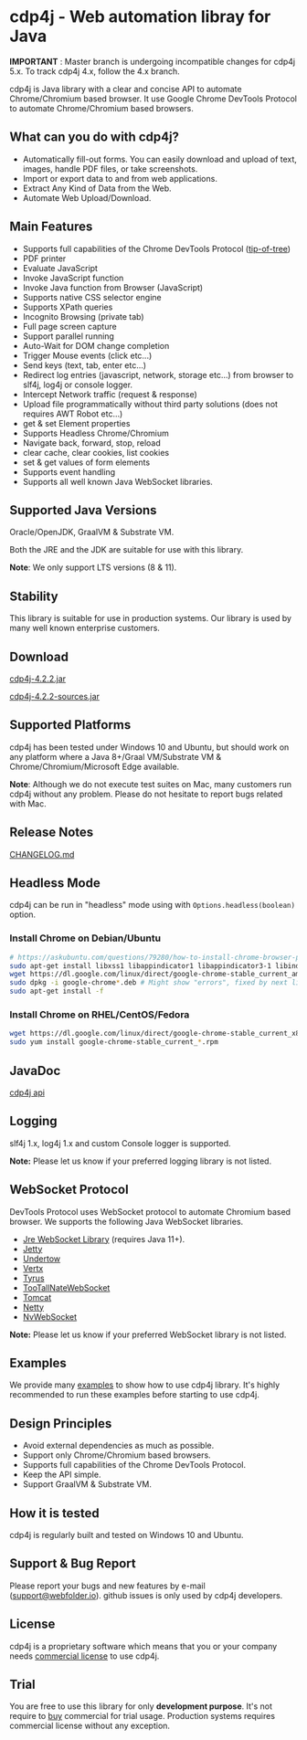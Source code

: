 cdp4j - Web automation libray for Java
======================================

**IMPORTANT** : Master branch is undergoing incompatible changes for cdp4j 5.x. To track cdp4j 4.x, follow the 4.x branch.

cdp4j is Java library with a clear and concise API to automate Chrome/Chromium based browser. It use Google Chrome DevTools Protocol to automate Chrome/Chromium based browsers.

What can you do with cdp4j?
---------------------------
* Automatically fill-out forms. You can easily download and upload of text, images, handle PDF files, or take screenshots.
* Import or export data to and from web applications.
* Extract Any Kind of Data from the Web.
* Automate Web Upload/Download.

Main Features
-------------
* Supports full capabilities of the Chrome DevTools Protocol ([tip-of-tree](https://chromedevtools.github.io/debugger-protocol-viewer/tot/))
* PDF printer
* Evaluate JavaScript
* Invoke JavaScript function
* Invoke Java function from Browser (JavaScript)
* Supports native CSS selector engine
* Supports XPath queries
* Incognito Browsing (private tab)
* Full page screen capture
* Support parallel running
* Auto-Wait for DOM change completion
* Trigger Mouse events (click etc...)
* Send keys (text, tab, enter etc...)
* Redirect log entries (javascript, network, storage etc...) from browser to slf4j, log4j or console logger.
* Intercept Network traffic (request & response)
* Upload file programmatically without third party solutions (does not requires AWT Robot etc...)
* get & set Element properties
* Supports Headless Chrome/Chromium
* Navigate back, forward, stop, reload
* clear cache, clear cookies, list cookies
* set & get values of form elements
* Supports event handling
* Supports all well known Java WebSocket libraries.

Supported Java Versions
-----------------------

Oracle/OpenJDK, GraalVM & Substrate VM.

Both the JRE and the JDK are suitable for use with this library.

__Note__: We only support LTS versions (8 & 11).

Stability
---------
This library is suitable for use in production systems. Our library is used by many well known enterprise customers.

Download
--------
[cdp4j-4.2.2.jar](https://github.com/webfolderio/cdp4j/releases/download/4.2.2/cdp4j-4.2.2.jar)

[cdp4j-4.2.2-sources.jar](https://github.com/webfolderio/cdp4j/releases/download/4.2.2/cdp4j-4.2.2-sources.jar)

Supported Platforms
-------------------
cdp4j has been tested under Windows 10 and Ubuntu, but should work on any platform where a Java 8+/Graal VM/Substrate VM & Chrome/Chromium/Microsoft Edge available.

__Note__: Although we do not execute test suites on Mac, many customers run cdp4j without any problem. Please do not hesitate to report bugs related with Mac.

Release Notes
-------------
[CHANGELOG.md](https://github.com/webfolderio/cdp4j/blob/master/CHANGELOG.md)

Headless Mode
-------------
cdp4j can be run in "headless" mode using with `Options.headless(boolean)` option.

### Install Chrome on Debian/Ubuntu

```bash
# https://askubuntu.com/questions/79280/how-to-install-chrome-browser-properly-via-command-line
sudo apt-get install libxss1 libappindicator1 libappindicator3-1 libindicator7
wget https://dl.google.com/linux/direct/google-chrome-stable_current_amd64.deb
sudo dpkg -i google-chrome*.deb # Might show "errors", fixed by next line
sudo apt-get install -f
```

### Install Chrome on RHEL/CentOS/Fedora
```bash
wget https://dl.google.com/linux/direct/google-chrome-stable_current_x86_64.rpm
sudo yum install google-chrome-stable_current_*.rpm
```

JavaDoc
-------
[cdp4j api](https://webfolder.io/cdp4j/javadoc/index.html)

Logging
-------
slf4j 1.x, log4j 1.x and custom Console logger is supported.

__Note:__ Please let us know if your preferred logging library is not listed.

WebSocket Protocol
------------------
DevTools Protocol uses WebSocket protocol to automate Chromium based browser. We supports the following Java WebSocket libraries.

* [Jre WebSocket Library](https://github.com/webfolderio/cdp4j/blob/master/src/test/java/io/webfolder/cdp/sample/JreWebSocketConnection.java) (requires Java 11+).
* [Jetty](https://github.com/webfolderio/cdp4j/blob/master/src/main/jetty/io/webfolder/cdp/channel/JettyWebSocketFactory.java)
* [Undertow](https://github.com/webfolderio/cdp4j/blob/master/src/main/undertow/io/webfolder/cdp/channel/UndertowWebSocketFactory.java)
* [Vertx](https://github.com/webfolderio/cdp4j/blob/master/src/main/vertx/io/webfolder/cdp/channel/VertxWebSocketFactory.java)
* [Tyrus](https://github.com/webfolderio/cdp4j/blob/master/src/main/jsr356/io/webfolder/cdp/channel/StandardWebSocketFactory.java)
* [TooTallNateWebSocket](https://github.com/webfolderio/cdp4j/blob/master/src/main/totall/io/webfolder/cdp/channel/TooTallNateWebSocketFactory.java)
* [Tomcat](https://github.com/webfolderio/cdp4j/blob/master/src/main/jsr356/io/webfolder/cdp/channel/StandardWebSocketFactory.java)
* [Netty](https://github.com/webfolderio/cdp4j/blob/master/src/main/asynchttpclient/io/webfolder/cdp/channel/AsyncWebSocketFactory.java)
* [NvWebSocket](https://github.com/webfolderio/cdp4j/blob/master/src/main/nvwebsocket/io/webfolder/cdp/channel/NvWebSocketFactory.java)

__Note:__ Please let us know if your preferred WebSocket library is not listed.

Examples
-------
We provide many [examples](https://github.com/webfolderio/cdp4j/tree/master/src/test/java/io/webfolder/cdp/sample) to show how to use cdp4j library. It's highly recommended to run these examples before starting to use cdp4j.

Design Principles
-----------------
* Avoid external dependencies as much as possible.
* Support only Chrome/Chromium based browsers.
* Supports full capabilities of the Chrome DevTools Protocol.
* Keep the API simple.
* Support GraalVM & Substrate VM.

How it is tested
----------------
cdp4j is regularly built and tested on Windows 10 and Ubuntu.

Support & Bug Report
--------------------
Please report your bugs and new features by e-mail ([support@webfolder.io](mailto:support@webfolder.io)). github issues is only used by cdp4j developers.

License
-------
cdp4j is a proprietary software which means that you or your company needs [commercial license](https://webfolder.io/license.html) to use cdp4j.

Trial
-----
You are free to use this library for only __development purpose__. It's not require to [buy](https://webfolder.io/buy.html) commercial for trial usage. Production systems requires commercial license without any exception.
